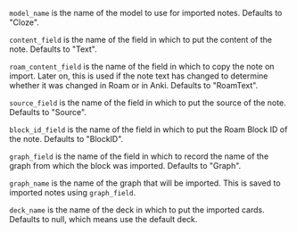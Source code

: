 `model_name` is the name of the model to use for imported notes. Defaults to "Cloze".

`content_field` is the name of the field in which to put the content of the
note. Defaults to "Text".

`roam_content_field` is the name of the field in which to copy the note on import. Later on, this is
used if the note text has changed to determine whether it was changed in Roam or in Anki. Defaults
to "RoamText".

`source_field` is the name of the field in which to put the source of the note. Defaults to
"Source".

`block_id_field` is the name of the field in which to put the Roam Block ID of the note. Defaults to
"BlockID".

`graph_field` is the name of the field in which to record the name of the graph from which the block
was imported. Defaults to "Graph".

`graph_name` is the name of the graph that will be imported. This is saved to imported notes using
`graph_field`.

`deck_name` is the name of the deck in which to put the imported cards. Defaults to null, which
means use the default deck.

